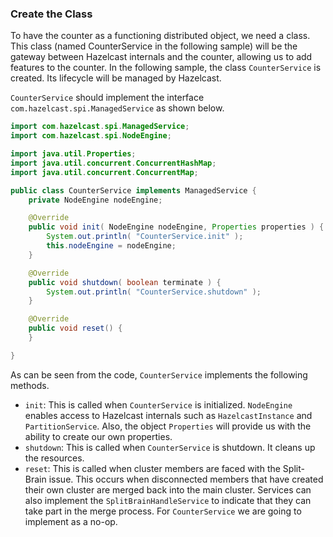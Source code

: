 



### Create the Class

To have the counter as a functioning distributed object, we need a class. This class (named CounterService in the following sample) will be the gateway between Hazelcast internals and the counter, allowing us to add features to the counter. In the following sample, the class `CounterService` is created. Its lifecycle will be managed by Hazelcast. 

`CounterService` should implement the interface `com.hazelcast.spi.ManagedService` as shown below.

```java
import com.hazelcast.spi.ManagedService;
import com.hazelcast.spi.NodeEngine;

import java.util.Properties;
import java.util.concurrent.ConcurrentHashMap;
import java.util.concurrent.ConcurrentMap;

public class CounterService implements ManagedService {
    private NodeEngine nodeEngine;

    @Override
    public void init( NodeEngine nodeEngine, Properties properties ) {
        System.out.println( "CounterService.init" );
        this.nodeEngine = nodeEngine;
    }

    @Override
    public void shutdown( boolean terminate ) {
        System.out.println( "CounterService.shutdown" );
    }

    @Override
    public void reset() {
    }

}
```

As can be seen from the code, `CounterService` implements the following methods. 

- `init`: This is called when `CounterService` is initialized. `NodeEngine` enables access to Hazelcast internals such as `HazelcastInstance` and `PartitionService`. Also, the object `Properties` will provide us with the ability to create our own properties.
- `shutdown`: This is called when `CounterService` is shutdown. It cleans up the resources.
- `reset`: This is called when cluster members are faced with the Split-Brain issue. This occurs when disconnected members that have created their own cluster are merged back into the main cluster. Services can also implement the `SplitBrainHandleService` to indicate that they can take part in the merge process. For `CounterService` we are going to implement as a no-op.

